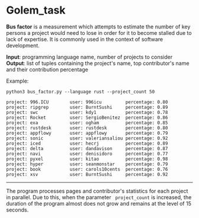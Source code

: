# Golem_task

**Bus factor** is a measurement which attempts to estimate the number of key persons a project would need to lose in order for it to become stalled due to lack of expertise. It is commonly used in the context of software development.

**Input**: programming language name, number of projects to consider
**Output**: list of tuples containing the project's name, top contributor's name and their contribution percentage

Example:

```
python3 bus_factor.py --language rust --project_count 50

project: 996.ICU        user: 996icu         percentage: 0.80
project: ripgrep        user: BurntSushi     percentage: 0.89
project: swc            user: kdy1           percentage: 0.78
project: Rocket         user: SergioBenitez  percentage: 0.86
project: exa            user: ogham          percentage: 0.85
project: rustdesk       user: rustdesk       percentage: 0.80
project: appflowy       user: appflowy       percentage: 0.79
project: sonic          user: valeriansaliou percentage: 0.92
project: iced           user: hecrj          percentage: 0.89
project: delta          user: dandavison     percentage: 0.87
project: navi           user: denisidoro     percentage: 0.77
project: pyxel          user: kitao          percentage: 0.98
project: hyper          user: seanmonstar    percentage: 0.79
project: book           user: carols10cents  percentage: 0.76
project: xsv            user: BurntSushi     percentage: 0.92
```

----

The program processes pages and contributor's statistics for each project in parallel. Due to this, when the parameter ` project_count` is increased, the duration of the program almost does not grow and remains at the level of 15 seconds.
